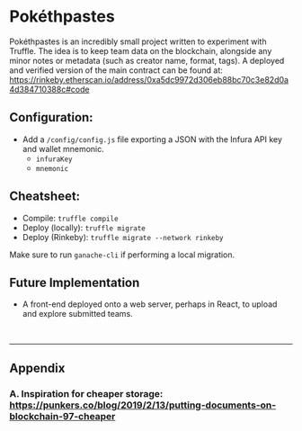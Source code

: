 # Pokéthpastes
Pokéthpastes is an incredibly small project written to experiment with Truffle. The idea is to keep team data on the blockchain, alongside any minor notes or metadata (such as creator name, format, tags). 
A deployed and verified version of the main contract can be found at: https://rinkeby.etherscan.io/address/0xa5dc9972d306eb88bc70c3e82d0a4d384710388c#code

## Configuration:

* Add a `/config/config.js` file exporting a JSON with the Infura API key and wallet mnemonic.
  * `infuraKey`
  * `mnemonic` 

## Cheatsheet: 

* Compile: `truffle compile`
* Deploy (locally): `truffle migrate` 
* Deploy (Rinkeby): `truffle migrate --network rinkeby`

Make sure to run `ganache-cli` if performing a local migration.

## Future Implementation
* A front-end deployed onto a web server, perhaps in React, to upload and explore submitted teams.
<br>

-----------------------------------------------------------------------------------------

## Appendix

### A. Inspiration for cheaper storage: https://punkers.co/blog/2019/2/13/putting-documents-on-blockchain-97-cheaper



